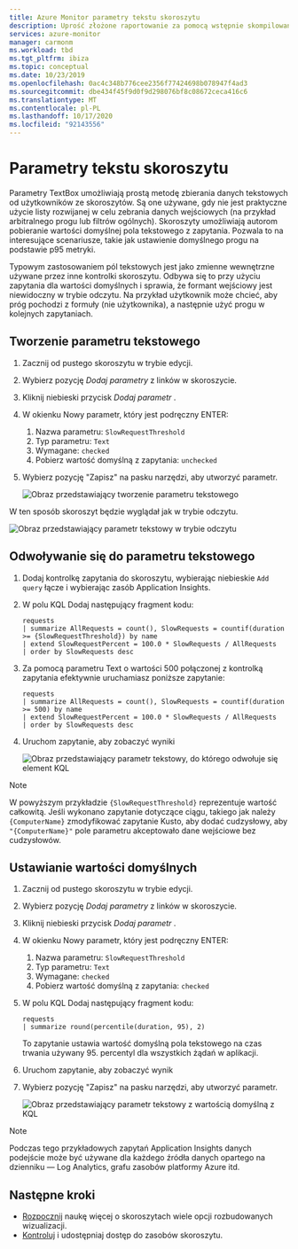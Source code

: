 ```yaml
---
title: Azure Monitor parametry tekstu skoroszytu
description: Uprość złożone raportowanie za pomocą wstępnie skompilowanych i niestandardowych skoroszytów z parametrami. Dowiedz się więcej na temat parametrów tekstu skoroszytu.
services: azure-monitor
manager: carmonm
ms.workload: tbd
ms.tgt_pltfrm: ibiza
ms.topic: conceptual
ms.date: 10/23/2019
ms.openlocfilehash: 0ac4c348b776cee2356f77424698b078947f4ad3
ms.sourcegitcommit: dbe434f45f9d0f9d298076bf8c08672ceca416c6
ms.translationtype: MT
ms.contentlocale: pl-PL
ms.lasthandoff: 10/17/2020
ms.locfileid: "92143556"
---
```

# <a name="workbook-text-parameters"></a>Parametry tekstu skoroszytu

Parametry TextBox umożliwiają prostą metodę zbierania danych tekstowych od użytkowników ze skoroszytów. Są one używane, gdy nie jest praktyczne użycie listy rozwijanej w celu zebrania danych wejściowych (na przykład arbitralnego progu lub filtrów ogólnych). Skoroszyty umożliwiają autorom pobieranie wartości domyślnej pola tekstowego z zapytania. Pozwala to na interesujące scenariusze, takie jak ustawienie domyślnego progu na podstawie p95 metryki.

Typowym zastosowaniem pól tekstowych jest jako zmienne wewnętrzne używane przez inne kontrolki skoroszytu. Odbywa się to przy użyciu zapytania dla wartości domyślnych i sprawia, że formant wejściowy jest niewidoczny w trybie odczytu. Na przykład użytkownik może chcieć, aby próg pochodzi z formuły (nie użytkownika), a następnie użyć progu w kolejnych zapytaniach.

## <a name="creating-a-text-parameter"></a>Tworzenie parametru tekstowego
1. Zacznij od pustego skoroszytu w trybie edycji.
2. Wybierz pozycję _Dodaj parametry_ z linków w skoroszycie.
3. Kliknij niebieski przycisk _Dodaj parametr_ .
4. W okienku Nowy parametr, który jest podręczny ENTER:
    1. Nazwa parametru: `SlowRequestThreshold`
    2. Typ parametru: `Text`
    3. Wymagane: `checked`
    4. Pobierz wartość domyślną z zapytania: `unchecked`
5. Wybierz pozycję "Zapisz" na pasku narzędzi, aby utworzyć parametr.

    ![Obraz przedstawiający tworzenie parametru tekstowego](./media/workbooks-text/text-create.png)

W ten sposób skoroszyt będzie wyglądał jak w trybie odczytu.

![Obraz przedstawiający parametr tekstowy w trybie odczytu](./media/workbooks-text/text-readmode.png)

## <a name="referencing-a-text-parameter"></a>Odwoływanie się do parametru tekstowego
1. Dodaj kontrolkę zapytania do skoroszytu, wybierając niebieskie `Add query` łącze i wybierając zasób Application Insights.
2. W polu KQL Dodaj następujący fragment kodu:
    ```kusto
    requests
    | summarize AllRequests = count(), SlowRequests = countif(duration >= {SlowRequestThreshold}) by name
    | extend SlowRequestPercent = 100.0 * SlowRequests / AllRequests
    | order by SlowRequests desc
    ```
3. Za pomocą parametru Text o wartości 500 połączonej z kontrolką zapytania efektywnie uruchamiasz poniższe zapytanie:
    ```kusto
    requests
    | summarize AllRequests = count(), SlowRequests = countif(duration >= 500) by name
    | extend SlowRequestPercent = 100.0 * SlowRequests / AllRequests
    | order by SlowRequests desc
    ```
4. Uruchom zapytanie, aby zobaczyć wyniki

    ![Obraz przedstawiający parametr tekstowy, do którego odwołuje się element KQL](./media/workbooks-text/text-reference.png)

> [!NOTE]
> W powyższym przykładzie `{SlowRequestThreshold}` reprezentuje wartość całkowitą. Jeśli wykonano zapytanie dotyczące ciągu, takiego jak należy `{ComputerName}` zmodyfikować zapytanie Kusto, aby dodać cudzysłowy, aby `"{ComputerName}"` pole parametru akceptowało dane wejściowe bez cudzysłowów.

## <a name="setting-default-values"></a>Ustawianie wartości domyślnych
1. Zacznij od pustego skoroszytu w trybie edycji.
2. Wybierz pozycję _Dodaj parametry_ z linków w skoroszycie.
3. Kliknij niebieski przycisk _Dodaj parametr_ .
4. W okienku Nowy parametr, który jest podręczny ENTER:
    1. Nazwa parametru: `SlowRequestThreshold`
    2. Typ parametru: `Text`
    3. Wymagane: `checked`
    4. Pobierz wartość domyślną z zapytania: `checked`
5. W polu KQL Dodaj następujący fragment kodu:
    ```kusto
    requests
    | summarize round(percentile(duration, 95), 2)
    ```
    To zapytanie ustawia wartość domyślną pola tekstowego na czas trwania używany 95. percentyl dla wszystkich żądań w aplikacji.
6. Uruchom zapytanie, aby zobaczyć wynik
7. Wybierz pozycję "Zapisz" na pasku narzędzi, aby utworzyć parametr.

    ![Obraz przedstawiający parametr tekstowy z wartością domyślną z KQL](./media/workbooks-text/text-default-value.png)

> [!NOTE]
> Podczas tego przykładowych zapytań Application Insights danych podejście może być używane dla każdego źródła danych opartego na dzienniku — Log Analytics, grafu zasobów platformy Azure itd.

## <a name="next-steps"></a>Następne kroki

* [Rozpocznij](./workbooks-overview.md#visualizations) naukę więcej o skoroszytach wiele opcji rozbudowanych wizualizacji.
* [Kontroluj](workbooks-access-control.md) i udostępniaj dostęp do zasobów skoroszytu.